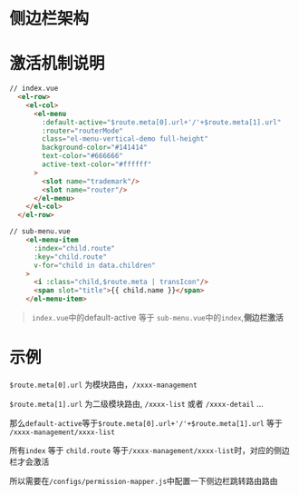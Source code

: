 # 侧边栏架构

# 激活机制说明

```html
// index.vue
  <el-row>
    <el-col>
      <el-menu
        :default-active="$route.meta[0].url+'/'+$route.meta[1].url"
        :router="routerMode"
        class="el-menu-vertical-demo full-height"
        background-color="#141414"
        text-color="#666666"
        active-text-color="#ffffff"
      >
        <slot name="trademark"/>
        <slot name="router"/>
      </el-menu>
    </el-col>
  </el-row>

```

```html
// sub-menu.vue
    <el-menu-item
      :index="child.route"
      :key="child.route"
      v-for="child in data.children"
    >
      <i :class="child,$route.meta | transIcon"/>
      <span slot="title">{{ child.name }}</span>
    </el-menu-item>
```

> `index.vue`中的default-active  等于  `sub-menu.vue`中的`index`,**侧边栏激活**

# 示例

`$route.meta[0].url` 为模块路由，`/xxxx-management`

`$route.meta[1].url` 为二级模块路由, `/xxxx-list` 或者 `/xxxx-detail`  ...

那么`default-active`等于`$route.meta[0].url+'/'+$route.meta[1].url` 等于 `/xxxx-management/xxxx-list`

所有`index` 等于 `child.route` 等于`/xxxx-management/xxxx-list`时，对应的侧边栏才会激活

所以需要在`/configs/permission-mapper.js`中配置一下侧边栏跳转路由路由


